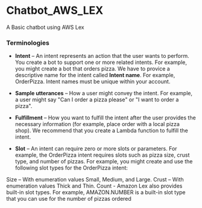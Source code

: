 # Chatbot_AWS_LEX
A Basic chatbot using AWS Lex

### Terminologies

- **Intent** – An intent represents an action that the user wants to perform. You create a bot to support one or more related intents. For example, you might create a bot that orders pizza. We have to provice a descriptive name for the intent called **Intent name**. For example, OrderPizza. Intent names must be unique within your account.

- **Sample utterances** – How a user might convey the intent. For example, a user might say "Can I order a pizza please" or "I want to order a pizza".

- **Fulfillment** – How you want to fulfill the intent after the user provides the necessary information (for example, place order with a local pizza shop). We recommend that you create a Lambda function to fulfill the intent.

- **Slot** – An intent can require zero or more slots or parameters. For example, the OrderPizza intent requires slots such as pizza size, crust type, and number of pizzas.
 For example, you might create and use the following slot types for the OrderPizza intent:
 
Size – With enumeration values Small, Medium, and Large.
Crust – With enumeration values Thick and Thin.
Count - Amazon Lex also provides built-in slot types. For example, AMAZON.NUMBER is a built-in slot type that you can use for the number of pizzas ordered
